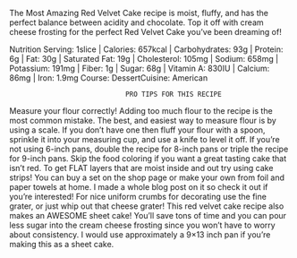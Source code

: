 The Most Amazing Red Velvet Cake recipe is moist, fluffy, and has the perfect balance between acidity and chocolate. Top it off with cream cheese frosting for the perfect Red Velvet Cake you’ve been dreaming of!


Nutrition
Serving: 1slice | Calories: 657kcal | Carbohydrates: 93g | Protein: 6g | Fat: 30g | Saturated Fat: 19g | Cholesterol: 105mg | Sodium: 658mg | Potassium: 191mg | Fiber: 1g | Sugar: 68g | Vitamin A: 830IU | Calcium: 86mg | Iron: 1.9mg
Course: DessertCuisine: American



                                 PRO TIPS FOR THIS RECIPE
Measure your flour correctly! Adding too much flour to the recipe is the most common mistake. The best, and easiest way to measure flour is by using a scale. If you don’t have one then fluff your flour with a spoon, sprinkle it into your measuring cup, and use a knife to level it off.
If you’re not using 6-inch pans, double the recipe for 8-inch pans or triple the recipe for 9-inch pans.
Skip the food coloring if you want a great tasting cake that isn’t red.
To get FLAT layers that are moist inside and out try using cake strips! You can buy a set on the shop page or make your own from foil and paper towels at home. I made a whole blog post on it so check it out if you’re interested!
For nice uniform crumbs for decorating use the fine grater, or just whip out that cheese grater!
This red velvet cake recipe also makes an AWESOME sheet cake! You’ll save tons of time and you can pour less sugar into the cream cheese frosting since you won’t have to worry about consistency. I would use approximately a 9×13 inch pan if you’re making this as a sheet cake.